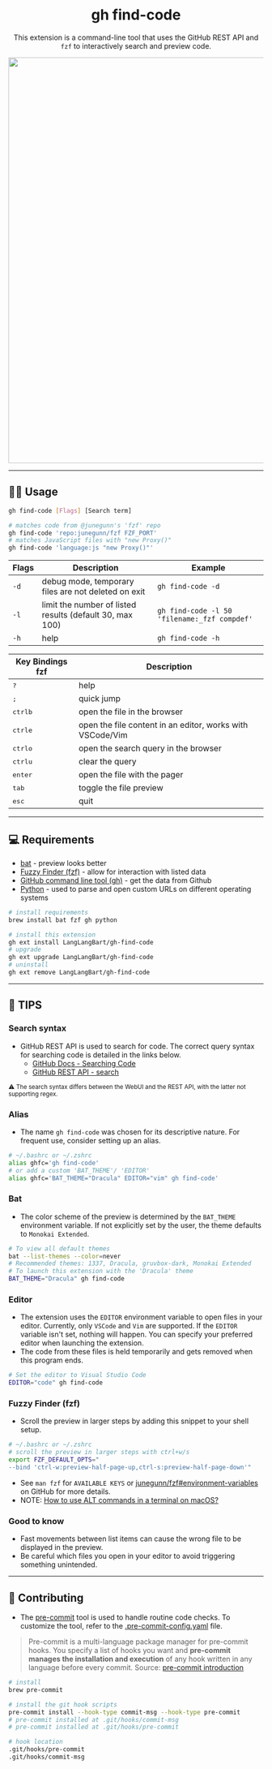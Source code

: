 <div align="center">

# gh find-code

This extension is a command-line tool that uses the GitHub REST API and `fzf` to
interactively search and preview code.

<img
src="https://github.com/LangLangBart/gh-find-code/assets/92653266/144c966d-a5ac-4715-a7b3-7e6684bcf3d0"
width="800">

</div>

---

## 👨‍💻 Usage

```sh
gh find-code [Flags] [Search term]
```

```sh
# matches code from @junegunn's 'fzf' repo
gh find-code 'repo:junegunn/fzf FZF_PORT'
# matches JavaScript files with "new Proxy()"
gh find-code 'language:js "new Proxy()"'
```

| Flags | Description                                              | Example                                      |
| ----- | -------------------------------------------------------- | -------------------------------------------- |
| `-d`  | debug mode, temporary files are not deleted on exit      | `gh find-code -d`                            |
| `-l`  | limit the number of listed results (default 30, max 100) | `gh find-code -l 50 'filename:_fzf compdef'` |
| `-h`  | help                                                     | `gh find-code -h`                            |

| Key Bindings fzf            | Description                                               |
| --------------------------- | --------------------------------------------------------- |
| <kbd>?</kbd>                | help                                                      |
| <kbd>;</kbd>                | quick jump                                                |
| <kbd>ctrl</kbd><kbd>b</kbd> | open the file in the browser                              |
| <kbd>ctrl</kbd><kbd>e</kbd> | open the file content in an editor, works with VSCode/Vim |
| <kbd>ctrl</kbd><kbd>o</kbd> | open the search query in the browser                      |
| <kbd>ctrl</kbd><kbd>u</kbd> | clear the query                                           |
| <kbd>enter</kbd>            | open the file with the pager                              |
| <kbd>tab</kbd>              | toggle the file preview                                   |
| <kbd>esc</kbd>              | quit                                                      |

---

## 💻 Requirements
- [bat](https://github.com/sharkdp/bat#installation) - preview looks better
- [Fuzzy Finder (fzf)](https://github.com/junegunn/fzf#installation) - allow for
  interaction with listed data
- [GitHub command line tool (gh)](https://github.com/cli/cli#installation) - get the data
  from Github
- [Python](https://www.python.org) - used to parse and open custom URLs on different
  operating systems

```sh
# install requirements
brew install bat fzf gh python

# install this extension
gh ext install LangLangBart/gh-find-code
# upgrade
gh ext upgrade LangLangBart/gh-find-code
# uninstall
gh ext remove LangLangBart/gh-find-code
```

---

## 💁 TIPS

### Search syntax
- GitHub REST API is used to search for code. The correct query syntax for searching code
  is detailed in the links below.
  - [GitHub Docs - Searching Code](https://docs.github.com/en/search-github/searching-on-github/searching-code)
  - [GitHub REST API - search](https://docs.github.com/en/rest/search/search#search-code)

<sub>⚠️ The search syntax differs between the WebUI and the REST API, with the latter not
supporting regex.</sub>

### Alias
- The name `gh find-code` was chosen for its descriptive nature. For frequent use,
  consider setting up an alias.

```sh
# ~/.bashrc or ~/.zshrc
alias ghfc='gh find-code'
# or add a custom 'BAT_THEME'/ 'EDITOR'
alias ghfc='BAT_THEME="Dracula" EDITOR="vim" gh find-code'
```

### Bat
- The color scheme of the preview is determined by the `BAT_THEME` environment variable.
  If not explicitly set by the user, the theme defaults to `Monokai Extended`.

```sh
# To view all default themes
bat --list-themes --color=never
# Recommended themes: 1337, Dracula, gruvbox-dark, Monokai Extended
# To launch this extension with the 'Dracula' theme
BAT_THEME="Dracula" gh find-code
```

### Editor
- The extension uses the `EDITOR` environment variable to open files in your editor.
  Currently, only `VSCode` and `Vim` are supported. If the `EDITOR` variable isn't set,
  nothing will happen. You can specify your preferred editor when launching the extension.
- The code from these files is held temporarily and gets removed when this program ends.

```sh
# Set the editor to Visual Studio Code
EDITOR="code" gh find-code
```

### Fuzzy Finder (fzf)
- Scroll the preview in larger steps by adding this snippet to your shell setup.

```sh
# ~/.bashrc or ~/.zshrc
# scroll the preview in larger steps with ctrl+w/s
export FZF_DEFAULT_OPTS="
--bind 'ctrl-w:preview-half-page-up,ctrl-s:preview-half-page-down'"
```

- See `man fzf` for `AVAILABLE KEYS` or
  [junegunn/fzf#environment-variables](https://github.com/junegunn/fzf#environment-variables)
  on GitHub for more details.
- NOTE: [How to use ALT commands in a terminal on
  macOS?](https://superuser.com/questions/496090/how-to-use-alt-commands-in-a-terminal-on-os-x)

### Good to know
- Fast movements between list items can cause the wrong file to be displayed in the
  preview.
- Be careful which files you open in your editor to avoid triggering something unintended.

---

## 💪 Contributing
- The [pre-commit](https://github.com/pre-commit/pre-commit) tool is used to handle
  routine code checks. To customize the tool, refer to the
  [.pre-commit-config.yaml](.pre-commit-config.yaml) file.

> Pre-commit is a multi-language package manager for pre-commit hooks. You specify a list
> of hooks you want and **pre-commit manages the installation and execution** of any hook
> written in any language before every commit. Source: [pre-commit
> introduction](https://pre-commit.com/#introduction)

```sh
# install
brew pre-commit

# install the git hook scripts
pre-commit install --hook-type commit-msg --hook-type pre-commit
# pre-commit installed at .git/hooks/commit-msg
# pre-commit installed at .git/hooks/pre-commit

# hook location
.git/hooks/pre-commit
.git/hooks/commit-msg
```
